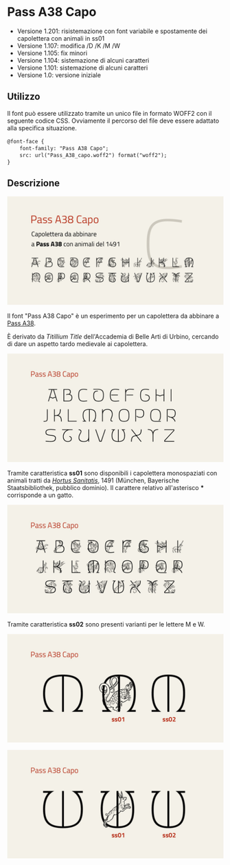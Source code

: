 # Pass A38 Capo
* Versione 1.201: risistemazione con font variabile e spostamente dei capolettera con animali in ss01
* Versione 1.107: modifica /D /K /M /W
* Versione 1.105: fix minori
* Versione 1.104: sistemazione di alcuni caratteri
* Versione 1.101: sistemazione di alcuni caratteri
* Versione 1.0: versione iniziale

## Utilizzo
Il font può essere utilizzato tramite un unico file in formato WOFF2 con il seguente codice CSS. Ovviamente il percorso del file deve essere adattato alla specifica situazione.

    @font-face {
        font-family: "Pass A38 Capo";
        src: url("Pass_A38_capo.woff2") format("woff2");
    }

## Descrizione

![image](images/Pass_A38_capo_1.jpg)

Il font "Pass A38 Capo" è un esperimento per un capolettera da abbinare a [Pass A38](https://github.com/m-casanova/Pass-A38).

È derivato da _Titillium Title_ dell'Accademia di Belle Arti di Urbino, cercando di dare un aspetto tardo medievale ai capolettera.

![image](images/Pass_A38_capo_2.jpg)

Tramite caratteristica __ss01__ sono disponibili i capolettera monospaziati con animali tratti da _[Hortus Sanitatis](https://www.digitale-sammlungen.de/de/view/bsb00027846)_, 1491 (München, Bayerische Staatsbibliothek, pubblico dominio).
Il carattere relativo all'asterisco __*__ corrisponde a un gatto.

![image](images/Pass_A38_capo_3.jpg)

Tramite caratteristica __ss02__ sono presenti varianti per le lettere M e W.

![image](images/Pass_A38_capo_4.jpg)

![image](images/Pass_A38_capo_5.jpg)
